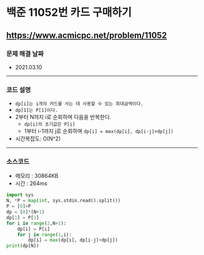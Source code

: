 # 백준 11052번 카드 구매하기
https://www.acmicpc.net/problem/11052
---

### 문제 해결 날짜
- 2021.03.10
---

### 코드 설명
- ```dp[i]는 i개의 카드를 사는 데 사용할 수 있는 최대금액이다.```
- ```dp[1]는 P[1]이다.```
- 2부터 N까지 i로 순회하며 다음을 반복한다.
    + ```dp[i]의 초기값은 P[i]```
    + 1부터 i-1까지 j로 순회하며 ```dp[i] = max(dp[i], dp[i-j]+dp[j])```
- 시간복잡도: O(N^2)
---

### 소스코드
- 메모리 : 30864KB
- 시간 : 264ms
```Python
import sys
N, *P = map(int, sys.stdin.read().split())
P = [0]+P
dp = [0]*(N+1)
dp[1] = P[1]
for i in range(2,N+1):
    dp[i] = P[i]
    for j in range(1,i):
        dp[i] = max(dp[i], dp[i-j]+dp[j])
print(dp[N])
```